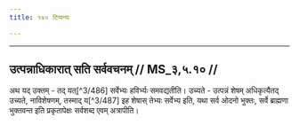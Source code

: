 ```yaml
---
title: १४० टिप्पन्यः

---
```


[^3/480]: E2,4: somasyāgne

[^3/481]: E4: vrīhīty

[^3/482]: Ai.Br. 3.5

[^3/483]: E2,4: homasaṃyuktāni

[^3/484]: E2: 4,445; E4: 4,718; E6: 1,234

[^3/485]: Tait.S. 5.1.1.1

____________________________________________


## उत्पन्नाधिकारात् सति सर्ववचनम् // MS_३,५.१० //

अथ यद् उक्तम् - तद् यत्[^3/486] सर्वेभ्यः हविर्भ्यः समवद्यतीति। उच्यते - उत्पन्नं शेषम् अधिकृत्यैतद् उच्यते, नाविशेषणम्, तस्माद् य[^3/487] इह शेषास् तेभ्यः सर्वेभ्य इति, यथा सर्व ओदनो भुक्तः, सर्वे ब्राह्मणा भुक्तवन्त इति प्रकृतापेक्षः सर्वशब्द एवम् अत्रापीति।
